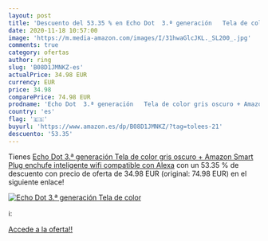 ```yaml
---
layout: post
title: 'Descuento del 53.35 % en Echo Dot  3.ª generación   Tela de color'
date: 2020-11-18 10:57:00
image: 'https://m.media-amazon.com/images/I/31hwaGlcJKL._SL200_.jpg'
comments: true
category: ofertas
author: ring
slug: 'B08D1JMNKZ-es'
actualPrice: 34.98 EUR
currency: EUR
price: 34.98
comparePrice: 74.98 EUR
prodname: 'Echo Dot  3.ª generación   Tela de color gris oscuro + Amazon Smart Plug  enchufe inteligente wifi   compatible con Alexa'
country: 'es'
flag: '🇪🇸'
buyurl: 'https://www.amazon.es/dp/B08D1JMNKZ/?tag=tolees-21'
descuento: '53.35'
---
```


Tienes [Echo Dot  3.ª generación   Tela de color gris oscuro + Amazon Smart Plug  enchufe inteligente wifi   compatible con Alexa](https://www.amazon.es/dp/B08D1JMNKZ/?tag=tolees-21) con un 53.35 % de descuento con precio de oferta de 34.98 EUR (original: 74.98 EUR) en el siguiente enlace!

[![Echo Dot  3.ª generación   Tela de color](https://m.media-amazon.com/images/I/31hwaGlcJKL._SL200_.jpg)](https://www.amazon.es/dp/B08D1JMNKZ/?tag=tolees-21)

ℹ️:


[Accede a la oferta!!](https://www.amazon.es/dp/B08D1JMNKZ/?tag=tolees-21)
